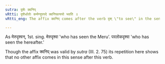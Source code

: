 ```yaml
---
sutra: दृशेः क्वनिप्
vRtti: दृशेर्धातोः कर्मण्युपपदे क्वनिप्प्रत्ययो भवति ॥
vRtti_eng: The affix क्वनिप् comes after the verb दृश् \"to see\" in the sense of past time, when in composition with a word in the accusative case.

---
```

As मेरुदृश्वन्, 1st. sing. मेरुदृश्वा 'who has seen the Meru'. परलोकदृश्वा 'who has seen the hereafter.'

Though the affix क्वनिप् was valid by _sutra_ (III. 2. 75) its repetition here shows that no other affix comes in this sense after this verb.
